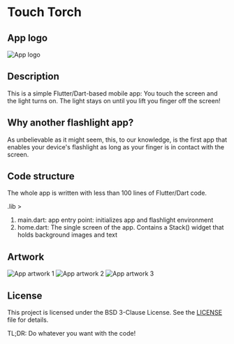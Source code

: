 # Touch Torch

## App logo
![App logo](artwork/app_logo.png)

## Description
This is a simple Flutter/Dart-based mobile app: You touch the screen and the light turns on. The light stays on until you lift you finger off the screen!

## Why another flashlight app?
As unbelievable as it might seem, this, to our knowledge, is the first app that enables your device's flashlight as long as your finger is in contact with the screen.

## Code structure
The whole app is written with less than 100 lines of Flutter/Dart code.

.lib >
1. main.dart: app entry point: initializes app and flashlight environment
2. home.dart: The single screen of the app. Contains a Stack() widget that holds background images and text

## Artwork
![App artwork 1](artwork/Page1.png)
![App artwork 2](artwork/Page2.png)
![App artwork 3](artwork/Page3.png)

## License
This project is licensed under the BSD 3-Clause License. See the [LICENSE](LICENSE) file for details.

TL;DR: Do whatever you want with the code!